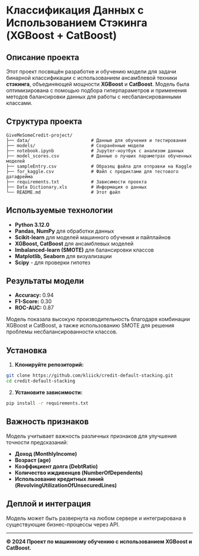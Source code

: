 # Классификация Данных с Использованием Стэкинга (XGBoost + CatBoost)

## Описание проекта

Этот проект посвящён разработке и обучению модели для задачи бинарной классификации с использованием ансамблевой техники **стэкинга**, объединяющей мощности **XGBoost** и **CatBoost**. Модель была оптимизирована с помощью подбора гиперпараметров и применения методов балансировки данных для работы с несбалансированными классами.

## Структура проекта

```
GiveMeSomeCredit-project/
├── data/                       # Данные для обучения и тестирования
├── models/                     # Сохранённые модели
├── notebook.ipynb              # Jupyter-ноутбук с анализом данных
├── model_scores.csv            # Данные о лучших параметрах обученных моделей
├── sampleEntry.csv             # Образец файла для отправки на Kaggle 
├── for_kaggle.csv              # Файл с предиктами для тестового датафрейма
├── requirements.txt            # Зависимости проекта
├── Data Dictionary.xls         # Информация о данных
└── README.md                   # Этот файл
```

## Используемые технологии

- **Python 3.12.0**
- **Pandas, NumPy** для обработки данных
- **Scikit-learn** для моделей машинного обучения и пайплайнов
- **XGBoost, CatBoost** для ансамблевых моделей
- **Imbalanced-learn (SMOTE)** для балансировки классов
- **Matplotlib, Seaborn** для визуализации
- **Scipy** - для проверки гипотез

## Результаты модели

- **Accuracy:** 0.94
- **F1-Score:** 0.30
- **ROC-AUC:** 0.87

Модель показала высокую производительность благодаря комбинации XGBoost и CatBoost, а также использованию SMOTE для решения проблемы несбалансированности классов.

## Установка

1. **Клонируйте репозиторий:**

```bash
git clone https://github.com/kliick/credit-default-stacking.git
cd credit-default-stacking
```

2. **Установите зависимости:**

```bash
pip install -r requirements.txt
```


## Важность признаков

Модель учитывает важность различных признаков для улучшения точности предсказаний:

- **Доход (MonthlyIncome)**
- **Возраст (age)**
- **Коэффициент долга (DebtRatio)**
- **Количество иждивенцев (NumberOfDependents)**
- **Использование кредитных линий (RevolvingUtilizationOfUnsecuredLines)**

## Деплой и интеграция

Модель может быть развернута на любом сервере и интегрирована в существующие бизнес-процессы через API.

---

**© 2024 Проект по машинному обучению с использованием XGBoost и CatBoost.**

